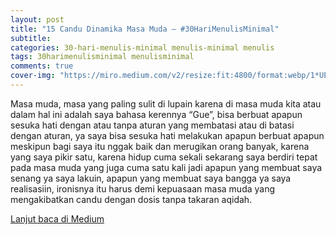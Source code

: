 ```yaml
---
layout: post
title: "15 Candu Dinamika Masa Muda — #30HariMenulisMinimal"
subtitle:
categories: 30-hari-menulis-minimal menulis-minimal menulis
tags: 30harimenulisminimal menulisminimal
comments: true
cover-img: "https://miro.medium.com/v2/resize:fit:4800/format:webp/1*UEo2tZ3IqSJg4o0jUM6i_A.png"
---
```


Masa muda, masa yang paling sulit di lupain karena di masa muda kita atau dalam hal ini adalah saya bahasa kerennya “Gue”, bisa berbuat apapun sesuka hati dengan atau tanpa aturan yang membatasi atau di batasi dengan aturan, ya saya bisa sesuka hati melakukan apapun berbuat apapun meskipun bagi saya itu nggak baik dan merugikan orang banyak, karena yang saya pikir satu, karena hidup cuma sekali sekarang saya berdiri tepat pada masa muda yang juga cuma satu kali jadi apapun yang membuat saya senang ya saya lakuin, apapun yang membuat saya bangga ya saya realisasiin, ironisnya itu harus demi kepuasaan masa muda yang mengakibatkan candu dengan dosis tanpa takaran aqidah.

[Lanjut baca di Medium](https://link.medium.com/mL0yjbfALyb)